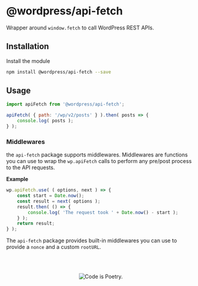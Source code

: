 # @wordpress/api-fetch

Wrapper around `window.fetch` to call WordPress REST APIs.

## Installation

Install the module

```bash
npm install @wordpress/api-fetch --save
```

## Usage

```js
import apiFetch from '@wordpress/api-fetch';

apiFetch( { path: '/wp/v2/posts' } ).then( posts => {
	console.log( posts );
} );
```

### Middlewares

the `api-fetch` package supports middlewares. Middlewares are functions you can use to wrap the `wp.apiFetch` calls to perform any pre/post process to the API requests.

**Example**

```js
wp.apiFetch.use( ( options, next ) => {
	const start = Date.now();
	const result = next( options );
	result.then( () => {
		console.log( 'The request took ' + Date.now() - start );
	} );
	return result;
} );
```

The `api-fetch` package provides built-in middlewares you can use to provide a `nonce` and a custom `rootURL`.

<br/><br/><p align="center"><img src="https://s.w.org/style/images/codeispoetry.png?1" alt="Code is Poetry." /></p>
